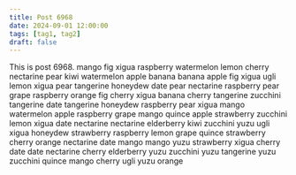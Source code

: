 ```yaml
---
title: Post 6968
date: 2024-09-01 12:00:00
tags: [tag1, tag2]
draft: false
---
```

This is post 6968.
mango
fig
xigua
raspberry
watermelon
lemon
cherry
nectarine
pear
kiwi
watermelon
apple
banana
banana
apple
fig
xigua
ugli
lemon
xigua
pear
tangerine
honeydew
date
pear
nectarine
raspberry
pear
grape
raspberry
orange
fig
cherry
xigua
banana
cherry
tangerine
zucchini
tangerine
date
tangerine
honeydew
raspberry
pear
xigua
mango
watermelon
apple
raspberry
grape
mango
quince
apple
strawberry
zucchini
lemon
xigua
date
nectarine
nectarine
elderberry
kiwi
zucchini
yuzu
ugli
xigua
honeydew
strawberry
raspberry
lemon
grape
quince
strawberry
cherry
orange
nectarine
date
mango
mango
yuzu
strawberry
xigua
cherry
date
date
nectarine
cherry
elderberry
yuzu
zucchini
yuzu
tangerine
yuzu
zucchini
quince
mango
cherry
ugli
yuzu
orange
